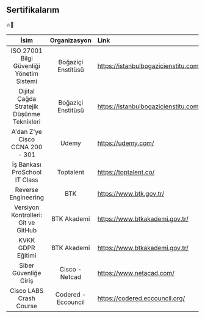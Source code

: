 ## Sertifikalarım

🔥🚀


|                   İsim                     |    Organizasyon     |               Link                   |
| :----------------------------------------: | :-----------------: | :----------------------------------- |
| ISO 27001 Bilgi Güvenliği Yönetim Sistemi  | Boğaziçi Enstitüsü  | https://istanbulbogazicienstitu.com/ |
| Dijital Çağda Stratejik Düşünme Teknikleri | Boğaziçi Enstitüsü  | https://istanbulbogazicienstitu.com/ |
| A'dan Z'ye Cisco CCNA 200 - 301            | Udemy               | https://udemy.com/                   |
| İş Bankası ProSchool IT Class              | Toptalent           | https://toptalent.co/                |
| Reverse Engineering                        | BTK                 | https://www.btk.gov.tr/              |  
| Versiyon Kontrolleri: Git ve GitHub        | BTK Akademi         | https://www.btkakademi.gov.tr/       |
| KVKK GDPR Eğitimi                          | BTK Akademi         | https://www.btkakademi.gov.tr/       |  
| Siber Güvenliğe Giriş                      | Cisco - Netcad      | https://www.netacad.com/             | 
| Cisco LABS Crash Course                    | Codered - Eccouncil | https://codered.eccouncil.org/       | 


